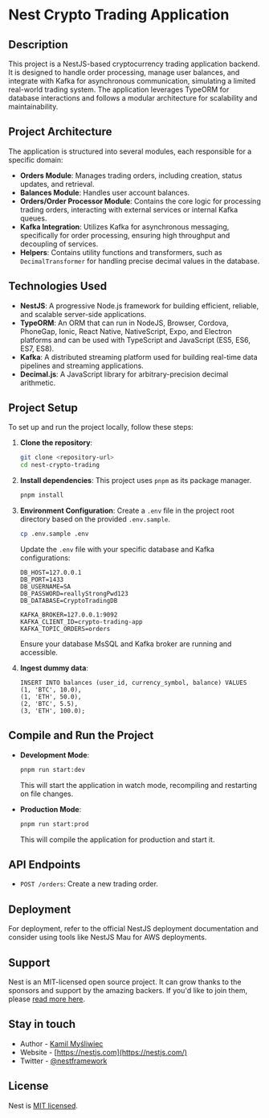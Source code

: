 # Nest Crypto Trading Application

## Description

This project is a NestJS-based cryptocurrency trading application backend. It is designed to handle order processing, manage user balances, and integrate with Kafka for asynchronous communication, simulating a limited real-world trading system. The application leverages TypeORM for database interactions and follows a modular architecture for scalability and maintainability.

## Project Architecture

The application is structured into several modules, each responsible for a specific domain:

- **Orders Module**: Manages trading orders, including creation, status updates, and retrieval.
- **Balances Module**: Handles user account balances.
- **Orders/Order Processor Module**: Contains the core logic for processing trading orders, interacting with external services or internal Kafka queues.
- **Kafka Integration**: Utilizes Kafka for asynchronous messaging, specifically for order processing, ensuring high throughput and decoupling of services.
- **Helpers**: Contains utility functions and transformers, such as `DecimalTransformer` for handling precise decimal values in the database.

## Technologies Used

- **NestJS**: A progressive Node.js framework for building efficient, reliable, and scalable server-side applications.
- **TypeORM**: An ORM that can run in NodeJS, Browser, Cordova, PhoneGap, Ionic, React Native, NativeScript, Expo, and Electron platforms and can be used with TypeScript and JavaScript (ES5, ES6, ES7, ES8).
- **Kafka**: A distributed streaming platform used for building real-time data pipelines and streaming applications.
- **Decimal.js**: A JavaScript library for arbitrary-precision decimal arithmetic.

## Project Setup

To set up and run the project locally, follow these steps:

1.  **Clone the repository**:

    ```bash
    git clone <repository-url>
    cd nest-crypto-trading
    ```

2.  **Install dependencies**:
    This project uses `pnpm` as its package manager.

    ```bash
    pnpm install
    ```

3.  **Environment Configuration**:
    Create a `.env` file in the project root directory based on the provided `.env.sample`.

    ```bash
    cp .env.sample .env
    ```

    Update the `.env` file with your specific database and Kafka configurations:

    ```
    DB_HOST=127.0.0.1
    DB_PORT=1433
    DB_USERNAME=SA
    DB_PASSWORD=reallyStrongPwd123
    DB_DATABASE=CryptoTradingDB

    KAFKA_BROKER=127.0.0.1:9092
    KAFKA_CLIENT_ID=crypto-trading-app
    KAFKA_TOPIC_ORDERS=orders
    ```

    Ensure your database MsSQL and Kafka broker are running and accessible.

4.  **Ingest dummy data**:
    ```
    INSERT INTO balances (user_id, currency_symbol, balance) VALUES
    (1, 'BTC', 10.0),
    (1, 'ETH', 50.0),
    (2, 'BTC', 5.5),
    (3, 'ETH', 100.0);
    ```

## Compile and Run the Project

- **Development Mode**:

  ```bash
  pnpm run start:dev
  ```

  This will start the application in watch mode, recompiling and restarting on file changes.

- **Production Mode**:
  ```bash
  pnpm run start:prod
  ```
  This will compile the application for production and start it.

## API Endpoints

- `POST /orders`: Create a new trading order.

## Deployment

For deployment, refer to the official NestJS deployment documentation and consider using tools like NestJS Mau for AWS deployments.

## Support

Nest is an MIT-licensed open source project. It can grow thanks to the sponsors and support by the amazing backers. If you'd like to join them, please [read more here](https://docs.nestjs.com/support).

## Stay in touch

- Author - [Kamil Myśliwiec](https://twitter.com/kammysliwiec)
- Website - [https://nestjs.com](https://nestjs.com/)
- Twitter - [@nestframework](https://twitter.com/nestframework)

## License

Nest is [MIT licensed](https://github.com/nestjs/nest/blob/master/LICENSE).
